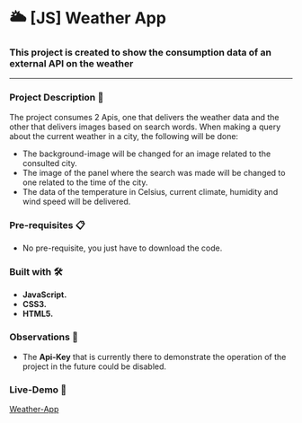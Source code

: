<h1> 🌥 [JS] Weather App</h1>
<h3> This project is created to show the consumption data of an external API on the weather </h3>
<hr>

<h3> Project Description 📖 </h3>
The project consumes 2 Apis, one that delivers the weather data and the other that delivers images based on search words.
When making a query about the current weather in a city, the following will be done:

* The background-image will be changed for an image related to the consulted city.
* The image of the panel where the search was made will be changed to one related to the time of the city.
* The data of the temperature in Celsius, current climate, humidity and wind speed will be delivered.

<h3> Pre-requisites 📋 </h3>
<ul>
  <li>
No pre-requisite, you just have to download the code.
  </li>
 </ul>
 
<h3> Built with 🛠️</h3>

 * **JavaScript.**
 * **CSS3.**
 * **HTML5.**

<h3> Observations 🔎</h3>

* The **Api-Key** that is currently there to demonstrate the operation of the project in the future could be disabled.

<h3> Live-Demo 🔴</h3>
<a href="https://weatherapp-with-api.netlify.app"> Weather-App </a>
